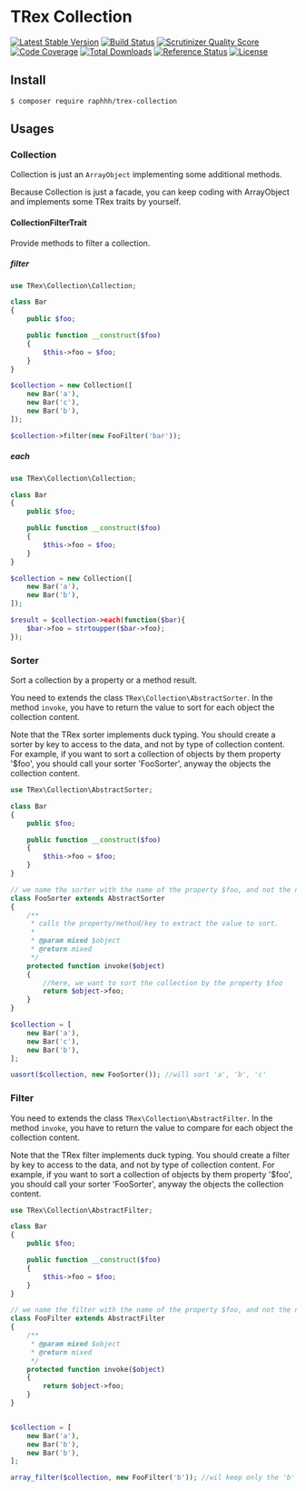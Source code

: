 # TRex Collection

[![Latest Stable Version](https://poser.pugx.org/raphhh/trex-collection/v/stable.svg)](https://packagist.org/packages/raphhh/trex-collection)
[![Build Status](https://travis-ci.org/Raphhh/trex-collection.png)](https://travis-ci.org/Raphhh/trex-collection)
[![Scrutinizer Quality Score](https://scrutinizer-ci.com/g/Raphhh/trex-collection/badges/quality-score.png?b=master)](https://scrutinizer-ci.com/g/Raphhh/trex-collection/)
[![Code Coverage](https://scrutinizer-ci.com/g/Raphhh/trex-collection/badges/coverage.png?b=master)](https://scrutinizer-ci.com/g/Raphhh/trex-collection/)
[![Total Downloads](https://poser.pugx.org/raphhh/trex-collection/downloads.svg)](https://packagist.org/packages/raphhh/trex-collection)
[![Reference Status](https://www.versioneye.com/php/raphhh:trex-collection/reference_badge.svg?style=flat)](https://www.versioneye.com/php/raphhh:trex-collection/references)
[![License](https://poser.pugx.org/raphhh/trex-collection/license.svg)](https://packagist.org/packages/raphhh/trex-collection)


## Install

`$ composer require raphhh/trex-collection`

## Usages

### Collection

Collection is just an `ArrayObject` implementing some additional methods.

Because Collection is just a facade, you can keep coding with ArrayObject and implements some TRex traits by yourself.

#### CollectionFilterTrait

Provide methods to filter a collection.

##### filter
```php
use TRex\Collection\Collection;

class Bar
{
    public $foo;

    public function __construct($foo)
    {
        $this->foo = $foo;
    }
}

$collection = new Collection([
    new Bar('a'),
    new Bar('c'),
    new Bar('b'),
]);

$collection->filter(new FooFilter('bar'));
```

##### each
```php
use TRex\Collection\Collection;

class Bar
{
    public $foo;

    public function __construct($foo)
    {
        $this->foo = $foo;
    }
}

$collection = new Collection([
    new Bar('a'),
    new Bar('b'),
]);

$result = $collection->each(function($bar){
    $bar->foo = strtoupper($bar->foo);
});
```


### Sorter

Sort a collection by a property or a method result.

You need to extends the class `TRex\Collection\AbstractSorter`.
In the method `invoke`, you have to return the value to sort for each object the collection content.

Note that the TRex sorter implements duck typing.
You should create a sorter by key to access to the data, and not by type of collection content.
For example, if you want to sort a collection of objects by them property '$foo',
you should call your sorter 'FooSorter', anyway the objects the collection content.


```php
use TRex\Collection\AbstractSorter;

class Bar
{
    public $foo;

    public function __construct($foo)
    {
        $this->foo = $foo;
    }
}

// we name the sorter with the name of the property $foo, and not the name of the class Bar
class FooSorter extends AbstractSorter
{
    /**
     * calls the property/method/key to extract the value to sort.
     *
     * @param mixed $object
     * @return mixed
     */
    protected function invoke($object)
    {
        //here, we want to sort the collection by the property $foo
        return $object->foo;
    }
}

$collection = [
    new Bar('a'),
    new Bar('c'),
    new Bar('b'),
];

uasort($collection, new FooSorter()); //will sort 'a', 'b', 'c'
```


### Filter

You need to extends the class `TRex\Collection\AbstractFilter`.
In the method `invoke`, you have to return the value to compare for each object the collection content.

Note that the TRex filter implements duck typing.
You should create a filter by key to access to the data, and not by type of collection content.
For example, if you want to sort a collection of objects by them property '$foo',
you should call your sorter 'FooSorter', anyway the objects the collection content.

```php
use TRex\Collection\AbstractFilter;

class Bar
{
    public $foo;

    public function __construct($foo)
    {
        $this->foo = $foo;
    }
}

// we name the filter with the name of the property $foo, and not the name of the class Bar
class FooFilter extends AbstractFilter
{
    /**
     * @param mixed $object
     * @return mixed
     */
    protected function invoke($object)
    {
        return $object->foo;
    }
}


$collection = [
    new Bar('a'),
    new Bar('b'),
    new Bar('b'),
];

array_filter($collection, new FooFilter('b')); //wil keep only the 'b' ones
```
